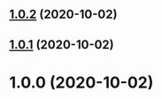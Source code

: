 ## [1.0.2](https://github.com/bconnorwhite/babel-plugin-bin-shebang/compare/v1.0.1...v1.0.2) (2020-10-02)



## [1.0.1](https://github.com/bconnorwhite/babel-plugin-bin-shebang/compare/v1.0.0...v1.0.1) (2020-10-02)



# 1.0.0 (2020-10-02)



